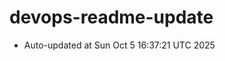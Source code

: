 # devops-readme-update
<!--START_SECTION:activity-->
- Auto-updated at Sun Oct  5 16:37:21 UTC 2025
<!--END_SECTION:activity-->

